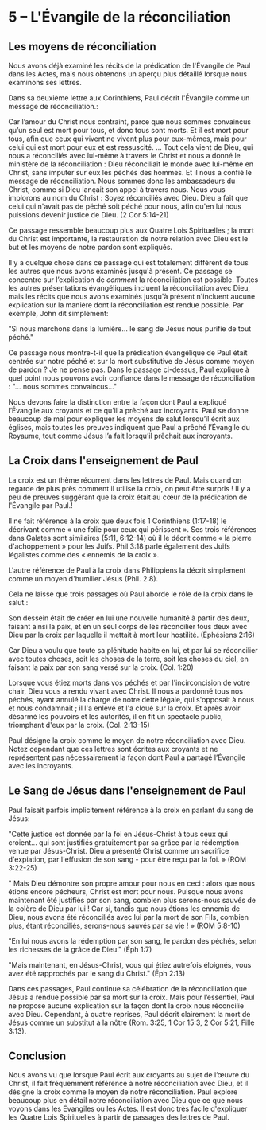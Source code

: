 # 5 – L'Évangile de la réconciliation

## Les moyens de réconciliation

Nous avons déjà examiné les récits de la prédication de l'Évangile de Paul dans les Actes, mais nous obtenons un aperçu plus détaillé lorsque nous examinons ses lettres.

Dans sa deuxième lettre aux Corinthiens, Paul décrit l'Évangile comme un message de réconciliation.:

Car l’amour du Christ nous contraint, parce que nous sommes convaincus qu’un seul est mort pour tous, et donc tous sont morts. Et il est mort pour tous, afin que ceux qui vivent ne vivent plus pour eux-mêmes, mais pour celui qui est mort pour eux et est ressuscité. ... Tout cela vient de Dieu, qui nous a réconciliés avec lui-même à travers le Christ et nous a donné le ministère de la réconciliation : Dieu réconciliait le monde avec lui-même en Christ, sans imputer sur eux les péchés des hommes. Et il nous a confié le message de réconciliation. Nous sommes donc les ambassadeurs du Christ, comme si Dieu lançait son appel à travers nous. Nous vous implorons au nom du Christ : Soyez réconciliés avec Dieu. Dieu a fait que celui qui n'avait pas de péché soit péché pour nous, afin qu'en lui nous puissions devenir justice de Dieu. (2 Cor 5:14-21)

Ce passage ressemble beaucoup plus aux Quatre Lois Spirituelles ; la mort du Christ est importante, la restauration de notre relation avec Dieu est le but et les moyens de notre pardon sont expliqués.

Il y a quelque chose dans ce passage qui est totalement différent de tous les autres que nous avons examinés jusqu'à présent. Ce passage se concentre sur l’explication de *comment* la réconciliation est possible. Toutes les autres présentations évangéliques incluent la réconciliation avec Dieu, mais les récits que nous avons examinés jusqu'à présent n'incluent aucune explication sur la manière dont la réconciliation est rendue possible. Par exemple, John dit simplement:

"Si nous marchons dans la lumière... le sang de Jésus nous purifie de tout péché."

Ce passage nous montre-t-il que la prédication évangélique de Paul était centrée sur notre péché et sur la mort substitutive de Jésus comme moyen de pardon ? Je ne pense pas. Dans le passage ci-dessus, Paul explique à quel point nous pouvons avoir confiance dans le message de réconciliation : "... nous sommes convaincus..."

Nous devons faire la distinction entre la façon dont Paul a expliqué l’Évangile aux croyants et ce qu’il a prêché aux incroyants. Paul se donne beaucoup de mal pour expliquer les moyens de salut lorsqu’il écrit aux églises, mais toutes les preuves indiquent que Paul a prêché l’Évangile du Royaume, tout comme Jésus l’a fait lorsqu’il prêchait aux incroyants.

## La Croix dans l'enseignement de Paul

La croix est un thème récurrent dans les lettres de Paul. Mais quand on regarde de plus près comment il utilise la croix, on peut être surpris ! Il y a peu de preuves suggérant que la croix était au cœur de la prédication de l'Évangile par Paul.!

Il ne fait référence à la croix que deux fois 1 Corinthiens (1:17-18) le décrivant comme « une folie pour ceux qui périssent ». Ses trois références dans Galates sont similaires (5:11, 6:12-14) où il le décrit comme « la pierre d'achoppement » pour les Juifs. Phil 3:18 parle également des Juifs légalistes comme des « ennemis de la croix ».

L'autre référence de Paul à la croix dans Philippiens la décrit simplement comme un moyen d'humilier Jésus (Phil. 2:8).

Cela ne laisse que trois passages où Paul aborde le rôle de la croix dans le salut.:

Son dessein était de créer en lui une nouvelle humanité à partir des deux, faisant ainsi la paix, et en un seul corps de les réconcilier tous deux avec Dieu par la croix par laquelle il mettait à mort leur hostilité. (Éphésiens 2:16)

Car Dieu a voulu que toute sa plénitude habite en lui, et par lui se réconcilier avec toutes choses, soit les choses de la terre, soit les choses du ciel, en faisant la paix par son sang versé sur la croix. (Col. 1:20)

Lorsque vous étiez morts dans vos péchés et par l'incirconcision de votre chair, Dieu vous a rendu vivant avec Christ. Il nous a pardonné tous nos péchés, ayant annulé la charge de notre dette légale, qui s'opposait à nous et nous condamnait ; il l'a enlevé et l'a cloué sur la croix. Et après avoir désarmé les pouvoirs et les autorités, il en fit un spectacle public, triomphant d'eux par la croix. (Col. 2:13-15)

Paul désigne la croix comme le moyen de notre réconciliation avec Dieu. Notez cependant que ces lettres sont écrites aux croyants et ne représentent pas nécessairement la façon dont Paul a partagé l’Évangile avec les incroyants.

## Le Sang de Jésus dans l'enseignement de Paul

Paul faisait parfois implicitement référence à la croix en parlant du sang de Jésus:

"Cette justice est donnée par la foi en Jésus-Christ à tous ceux qui croient... qui sont justifiés gratuitement par sa grâce par la rédemption venue par Jésus-Christ. Dieu a présenté Christ comme un sacrifice d'expiation, par l'effusion de son sang - pour être reçu par la foi. » (ROM 3:22-25)

" Mais Dieu démontre son propre amour pour nous en ceci : alors que nous étions encore pécheurs, Christ est mort pour nous. Puisque nous avons maintenant été justifiés par son sang, combien plus serons-nous sauvés de la colère de Dieu par lui ! Car si, tandis que nous étions les ennemis de Dieu, nous avons été réconciliés avec lui par la mort de son Fils, combien plus, étant réconciliés, serons-nous sauvés par sa vie ! » (ROM 5:8-10)

"En lui nous avons la rédemption par son sang, le pardon des péchés, selon les richesses de la grâce de Dieu." (Éph 1:7)

"Mais maintenant, en Jésus-Christ, vous qui étiez autrefois éloignés, vous avez été rapprochés par le sang du Christ." (Éph 2:13)

Dans ces passages, Paul continue sa célébration de la réconciliation que Jésus a rendue possible par sa mort sur la croix. Mais pour l’essentiel, Paul ne propose aucune explication sur la façon dont la croix nous réconcilie avec Dieu. Cependant, à quatre reprises, Paul décrit clairement la mort de Jésus comme un substitut à la nôtre (Rom. 3:25, 1 Cor 15:3, 2 Cor 5:21, Fille 3:13).

## Conclusion

Nous avons vu que lorsque Paul écrit aux croyants au sujet de l’œuvre du Christ, il fait fréquemment référence à notre réconciliation avec Dieu, et il désigne la croix comme le moyen de notre réconciliation. Paul explore beaucoup plus en détail notre réconciliation avec Dieu que ce que nous voyons dans les Évangiles ou les Actes. Il est donc très facile d'expliquer les Quatre Lois Spirituelles à partir de passages des lettres de Paul.
